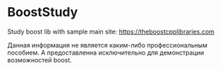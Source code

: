 # BoostStudy
Study boost lib with sample
main site: https://theboostcpplibraries.com

Данная информация не является каким-либо 
профессиональным пособием. А предоставленна 
исключительно для демонстрации возможностей boost. 

